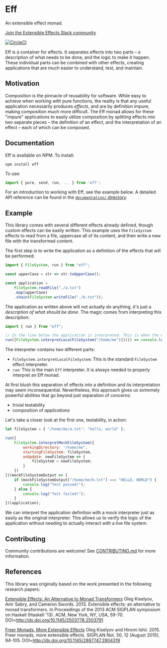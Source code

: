 Eff
===

An extensible effect monad.

[Join the Extensible Effects Slack community](https://join.slack.com/t/extensible-effects/shared_invite/enQtNjk2OTg2NTUxMjE5LTczYTY5OTViNDNjNzYzMWZlYjUzNjQwMzU0MjE5NmIxYzk5MjliYjFhYzYzYjRiN2IzYjMwZWZmNmIyNDg2OTY)

[![CircleCI](https://circleci.com/gh/edahlseng/eff-javascript/tree/master.svg?style=shield)](https://circleci.com/gh/edahlseng/eff-javascript/tree/master)

Eff is a container for effects. It separates effects into two parts – a description of what needs to be done, and the logic to make it happen. These individual parts can be combined with other effects, creating applications that are much easier to understand, test, and maintain.

Motivation
----------

Composition is the pinnacle of reusability for software. While easy to achieve when working with pure functions, the reality is that any useful application necessarily produces _effects_, and are by definition impure, making composition much more difficult. The Eff monad allows for these "impure" applications to easily utilize composition by splitting effects into two separate pieces – the definition of an effect, and the interpretation of an effect – each of which can be composed.

Documentation
-------------

Eff is available on NPM. To install:

```shell
npm install eff
```

To use:

```JavaScript
import { pure, send, run, ... } from 'eff';
```

For an introduction to working with Eff, see the example below. A detailed API reference can be found in the [`documentation/` directory](./documentation/).

Example
-------

This library comes with several different effects already defined, though custom effects can be easily written. This example uses the `FileSystem` effects to read from a file, uppercase all of its content, and then write a new file with the transformed content.

The first step is to write the application as a definition of the effects that will be performed:

```JavaScript
import { FileSystem, run } from "eff";

const upperCase = str => str.toUpperCase();

const application =
	FileSystem.readFile("./a.txt")
	.map(upperCase)
	.chain(FileSystem.writeFile("./b.txt"));
```

The application as written above will not actually _do_ anything, it's just a _description of what should be done_. The magic comes from interpreting this description:

```JavaScript
import { run } from "eff";

// In the line below the application is interpreted. This is when the effects are actually run.
run([FileSystem.interpretLocalFileSystem("/home/me")])(() => console.log("Done!"))(application)
```

The interpreter contains two different parts:
* `FileSystem.interpretLocalFileSystem`: This is the standard `FileSystem` effect interpreter.
* `run`: This is the main `Eff` interpreter. It is always needed to properly interpret an Eff monad.

At first blush this separation of effects into a definition and its interpretation may seem inconsequential. Nevertheless, this approach gives us extremely powerful abilities that go beyond just separation of concerns:
* trivial testability
* composition of _applications_

Let's take a closer look at the first one, testability, in action:

```JavaScript
let fileSystem = { "/home/me/a.txt": "hello, world" };

run([
	FileSystem.interpretMockFileSystem({
		workingDirectory: "/home/me",
		startingFileSystem: fileSystem,
		onUpdate: newFileSystem => {
			fileSystem = newFileSystem;
		}
	})
])(mockFileSystemOutput => {
	if (mockFileSystemOutput["/home/me/b.txt"] === "HELLO, WORLD") {
		console.log("Test passed!");
	} else {
		console.log("Test failed!");
	}
})(application);
```

We can interpret the application definition with a mock interpreter just as easily as the original interpreter. This allows us to verify the logic of the application without needing to actually interact with a live file system.

Contributing
------------

Community contributions are welcome! See [CONTRIBUTING.md](./CONTRIBUTING.md) for more information.

References
----------

This library was originally based on the work presented in the following research papers:

[Extensible Effects: An Alternative to Monad Transformers](http://okmij.org/ftp/Haskell/extensible/exteff.pdf)
Oleg Kiselyov, Amr Sabry, and Cameron Swords. 2013. Extensible effects: an alternative to monad transformers. In Proceedings of the 2013 ACM SIGPLAN symposium on Haskell (Haskell '13). ACM, New York, NY, USA, 59-70. DOI=http://dx.doi.org/10.1145/2503778.2503791

[Freer Monads, More Extensible Effects](http://okmij.org/ftp/Haskell/extensible/more.pdf)
Oleg Kiselyov and Hiromi Ishii. 2015. Freer monads, more extensible effects. SIGPLAN Not. 50, 12 (August 2015), 94-105. DOI=http://dx.doi.org/10.1145/2887747.2804319
